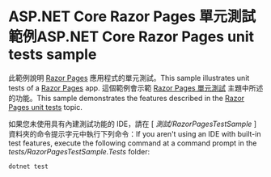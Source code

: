 # <a name="aspnet-core-razor-pages-unit-tests-sample"></a><span data-ttu-id="65ab4-101">ASP.NET Core Razor Pages 單元測試範例</span><span class="sxs-lookup"><span data-stu-id="65ab4-101">ASP.NET Core Razor Pages unit tests sample</span></span>

<span data-ttu-id="65ab4-102">此範例說明 [Razor Pages](https://docs.microsoft.com/aspnet/core/mvc/razor-pages) 應用程式的單元測試。</span><span class="sxs-lookup"><span data-stu-id="65ab4-102">This sample illustrates unit tests of a [Razor Pages](https://docs.microsoft.com/aspnet/core/mvc/razor-pages) app.</span></span> <span data-ttu-id="65ab4-103">這個範例會示範 [Razor Pages 單元測試](https://docs.microsoft.com/aspnet/core/test/razor-pages-tests) 主題中所述的功能。</span><span class="sxs-lookup"><span data-stu-id="65ab4-103">This sample demonstrates the features described in the [Razor Pages unit tests](https://docs.microsoft.com/aspnet/core/test/razor-pages-tests) topic.</span></span>

<span data-ttu-id="65ab4-104">如果您未使用具有內建測試功能的 IDE，請在 [ *測試/RazorPagesTestSample* ] 資料夾的命令提示字元中執行下列命令：</span><span class="sxs-lookup"><span data-stu-id="65ab4-104">If you aren't using an IDE with built-in test features, execute the following command at a command prompt in the *tests/RazorPagesTestSample.Tests* folder:</span></span>

```console
dotnet test
```
